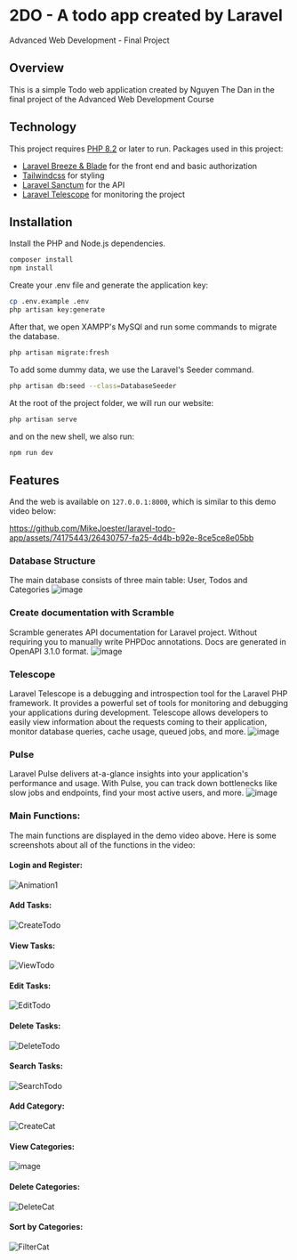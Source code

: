 # 2DO - A todo app created by Laravel
Advanced Web Development - Final Project

## Overview
This is a simple Todo web application created by Nguyen The Dan in the final project of the Advanced Web Development Course

## Technology
This project requires [PHP 8.2](https://windows.php.net/download#php-8.2) or later to run.
Packages used in this project:
- [Laravel Breeze & Blade](https://laravel.com/docs/10.x/starter-kits#breeze-and-blade) for the front end and basic authorization
- [Tailwindcss](https://tailwindcss.com/) for styling
- [Laravel Sanctum](https://laravel.com/docs/10.x/sanctum) for the API
- [Laravel Telescope](https://laravel.com/docs/10.x/telescope) for monitoring the project

## Installation

Install the PHP and Node.js dependencies.

```sh
composer install
npm install
```

Create your .env file and generate the application key:

```sh
cp .env.example .env
php artisan key:generate
```

After that, we open XAMPP's MySQl and run some commands to migrate the database.

```sh
php artisan migrate:fresh
```

To add some dummy data, we use the Laravel's Seeder command.

```sh
php artisan db:seed --class=DatabaseSeeder
```

At the root of the project folder, we will run our website:

```sh
php artisan serve
```

and on the new shell, we also run:
```sh
npm run dev
```
## Features
And the web is available on `127.0.0.1:8000`, which is similar to this demo video below:

https://github.com/MikeJoester/laravel-todo-app/assets/74175443/26430757-fa25-4d4b-b92e-8ce5ce8e05bb


### Database Structure
The main database consists of three main table: User, Todos and Categories
![image](https://github.com/MikeJoester/laravel-todo-app/assets/74175443/e623fb33-346a-402a-bc23-4ef0efdb26ac)



### Create documentation with Scramble
Scramble generates API documentation for Laravel project. Without requiring you to manually write PHPDoc annotations. Docs are generated in OpenAPI 3.1.0 format.
![image](https://github.com/MikeJoester/laravel-todo-app/assets/74175443/93205a53-e196-4021-9c18-7c34ca7b060b)

### Telescope
Laravel Telescope is a debugging and introspection tool for the Laravel PHP framework. It provides a powerful set of tools for monitoring and debugging your applications during development. Telescope allows developers to easily view information about the requests coming to their application, monitor database queries, cache usage, queued jobs, and more.
![image](https://github.com/MikeJoester/laravel-todo-app/assets/74175443/32da95ae-0265-4317-8743-d43701a1c638)


### Pulse
Laravel Pulse delivers at-a-glance insights into your application's performance and usage. With Pulse, you can track down bottlenecks like slow jobs and endpoints, find your most active users, and more.
![image](https://github.com/MikeJoester/laravel-todo-app/assets/74175443/47962ab6-a5d1-4302-baa0-55654ae3b84d)

### Main Functions:
The main functions are displayed in the demo video above. Here is some screenshots about all of the functions in the video:
#### Login and Register:
![Animation1](https://github.com/MikeJoester/laravel-todo-app/assets/74175443/612e0270-25bd-4745-aea2-a541676f1726)

#### Add Tasks:
![CreateTodo](https://github.com/MikeJoester/laravel-todo-app/assets/74175443/2dace0c2-51f0-4788-8ef0-b61fe39e464c)

#### View Tasks:
![ViewTodo](https://github.com/MikeJoester/laravel-todo-app/assets/74175443/243c513f-4886-4eb7-8a52-9f87f38de84e)

#### Edit Tasks:
![EditTodo](https://github.com/MikeJoester/laravel-todo-app/assets/74175443/9b2b124d-6e81-4037-bee0-970fad4fd658)

#### Delete Tasks:
![DeleteTodo](https://github.com/MikeJoester/laravel-todo-app/assets/74175443/08d6d69f-2494-4542-a89e-7212ef1c6c9a)

#### Search Tasks:
![SearchTodo](https://github.com/MikeJoester/laravel-todo-app/assets/74175443/c4afdd08-9c45-4134-bf9c-53b1d63823d1)

#### Add Category:
![CreateCat](https://github.com/MikeJoester/laravel-todo-app/assets/74175443/38371b3a-64fb-45f3-9fa7-bf8587919a8b)

#### View Categories:
![image](https://github.com/MikeJoester/laravel-todo-app/assets/74175443/443fdfa2-d984-4f5b-9cd7-35b89674b12a)

#### Delete Categories:
![DeleteCat](https://github.com/MikeJoester/laravel-todo-app/assets/74175443/ee01e57a-54aa-4f32-a147-f135fe637050)

#### Sort by Categories:
![FilterCat](https://github.com/MikeJoester/laravel-todo-app/assets/74175443/4d9ab400-fdba-45d6-8711-18e17b672c41)

